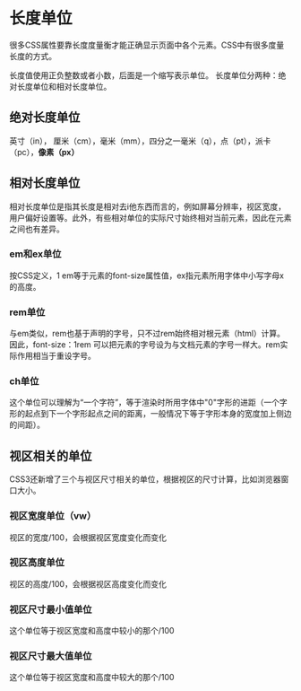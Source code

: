 # 长度单位

很多CSS属性要靠长度度量衡才能正确显示页面中各个元素。CSS中有很多度量长度的方式。

长度值使用正负整数或者小数，后面是一个缩写表示单位。
长度单位分两种：绝对长度单位和相对长度单位。

## 绝对长度单位

英寸（in）， 厘米（cm），毫米（mm），四分之一毫米（q），点（pt），派卡（pc），**像素（px）**

## 相对长度单位

相对长度单位是指其长度是相对去i他东西而言的，例如屏幕分辨率，视区宽度，用户偏好设置等。此外，有些相对单位的实际尺寸始终相对当前元素，因此在元素之间也有差异。

### em和ex单位

按CSS定义，1 em等于元素的font-size属性值，ex指元素所用字体中小写字母x的高度。

### rem单位

与em类似，rem也基于声明的字号，只不过rem始终相对根元素（html）计算。因此，font-size：1rem 可以把元素的字号设为与文档元素的字号一样大。rem实际作用相当于重设字号。

### ch单位

这个单位可以理解为“一个字符”，等于渲染时所用字体中"0"字形的进距（一个字形的起点到下一个字形起点之间的距离，一般情况下等于字形本身的宽度加上侧边的间距）。

## 视区相关的单位

CSS3还新增了三个与视区尺寸相关的单位，根据视区的尺寸计算，比如浏览器窗口大小。

### 视区宽度单位（vw）

视区的宽度/100，会根据视区宽度变化而变化

### 视区高度单位

视区的高度/100，会根据视区高度变化而变化

### 视区尺寸最小值单位

这个单位等于视区宽度和高度中较小的那个/100

### 视区尺寸最大值单位

这个单位等于视区宽度和高度中较大的那个/100
